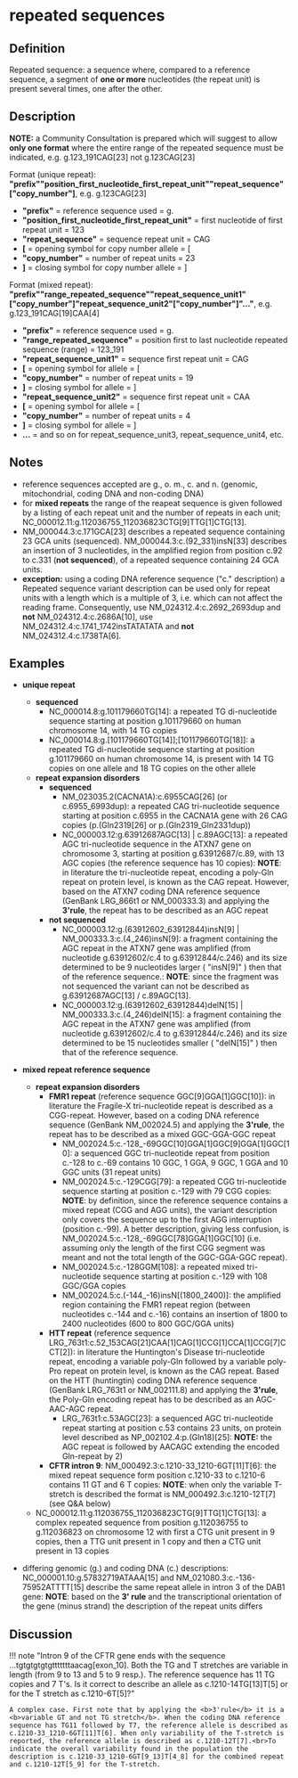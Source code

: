 # repeated sequences

## Definition

Repeated sequence: a sequence where, compared to a reference sequence, a segment of <b>one or more</b> nucleotides (the repeat unit) is present several times, one after the other.

## Description

****NOTE:**** a Community Consultation is prepared which will suggest to allow **only one format** where the entire range of the repeated sequence must be indicated, e.g. g.123\_191CAG[23] not g.123CAG[23]

Format (unique repeat):   **"prefix""position_first_nucleotide_first_repeat_unit""repeat_sequence"["copy_number"]**,  e.g. g.123CAG[23]

* **"prefix"**  =  reference sequence used  =  g.
* **"position_first_nucleotide_first_repeat_unit"**  =  first nucleotide of first repeat unit  =  123
* **"repeat_sequence"**  =  sequence repeat unit  =  CAG
* **[**  =  opening symbol for copy number allele  =  [
* **"copy_number"**  =  number of repeat units  =  23
* **]**  =  closing symbol for copy number allele  =  ]

Format (mixed repeat):   **"prefix""range_repeated_sequence""repeat_sequence_unit1"["copy_number"]"repeat_sequence_unit2"["copy_number"]"..."**,  e.g. g.123\_191CAG[19]CAA[4]

* **"prefix"**  =  reference sequence used  =  g.
* **"range_repeated_sequence"**  =  position first to last nucleotide repeated sequence (range)   =  123_191
* **"repeat_sequence_unit1"**  =  sequence first repeat unit  =  CAG
* **[**  =  opening symbol for allele  =  [
* **"copy_number"**  =  number of repeat units  =  19
* **]**  =  closing symbol for allele  =  ]
* **"repeat_sequence_unit2"**  =  sequence first repeat unit  =  CAA
* **[**  =  opening symbol for allele  =  [
* **"copy_number"**  =  number of repeat units  =  4
* **]**  =  closing symbol for allele  =  ]
* **...**  =  and so on for repeat_sequence_unit3, repeat_sequence_unit4, etc.

## Notes

* reference sequences accepted are g., o. m., c. and n. (genomic, mitochondrial, coding DNA and non-coding DNA)
* for **mixed repeats** the range of the reapeat sequence is given followed by a listing of each repeat unit and the number of repeats in each unit; NC\_000012.11:g.112036755\_112036823CTG[9]TTG[1]CTG[13].
* NM\_000044.3:c.171GCA[23] describes a repeated sequence containing 23 GCA units (sequenced). NM\_000044.3:c.(92_331)insN[33] describes an insertion of 3 nucleotides, in the amplified region from position c.92 to c.331 (**not sequenced**), of a repeated sequence containing 24 GCA units.
* **exception:** using a coding DNA reference sequence ("c." description) a Repeated sequence variant description can be used only for repeat units with a length which is a multiple of 3, i.e. which can not affect the reading frame. Consequently, use NM\_024312.4:c.2692_2693dup and **not** NM\_024312.4:c.2686A[10], use NM\_024312.4:c.1741\_1742insTATATATA and **not** NM\_024312.4:c.1738TA[6].
## Examples

* **unique repeat**
    * **sequenced**
        * NC\_000014.8:g.101179660TG[14]: a repeated TG di-nucleotide sequence starting at position g.101179660 on human chromosome 14, with 14 TG copies
        * NC\_000014.8:g.[101179660TG[14]];[101179660TG[18]]: a repeated TG di-nucleotide sequence starting at position g.101179660 on human chromosome 14, is present with 14 TG copies on one allele and 18 TG copies on the other allele
    * **repeat expansion disorders**
        * **sequenced**
            * NM\_023035.2(CACNA1A):c.6955CAG[26]  (or c.6955_6993dup): a repeated CAG tri-nucleotide sequence starting at position c.6955 in the CACNA1A gene with 26 CAG copies (p.(Gln2319[26] or p.(Gln2319_Gln2331dup))
            * NC\_000003.12:g.63912687AGC[13] | c.89AGC[13]: a repeated AGC tri-nucleotide sequence in the ATXN7 gene on chromosome 3, starting at position g.63912687/c.89, with 13 AGC copies  (the reference sequence has 10 copies): **NOTE**:    in literature the tri-nucleotide repeat, encoding a poly-Gln repeat on protein level, is known as the CAG repeat. However, based on the ATXN7 coding DNA reference sequence (GenBank LRG_866t1 or NM\_000333.3) and applying the **3'rule**, the repeat has to be described as an AGC repeat
        * **not sequenced**
            * NC\_000003.12:g.(63912602\_63912844)insN[9] | NM\_000333.3:c.(4\_246)insN[9]: a fragment containing the AGC repeat in the ATXN7 gene was amplified (from nucleotide g.63912602/c.4 to g.63912844/c.246) and its size determined to be 9 nucleotides larger ( "insN[9]" ) then that of the reference sequence.: **NOTE**:    since the fragment was not sequenced the variant can not be described as g.63912687AGC[13] / c.89AGC[13].
            * NC\_000003.12:g.(63912602\_63912844)delN[15] | NM\_000333.3:c.(4\_246)delN[15]: a fragment containing the AGC repeat in the ATXN7 gene was amplified (from nucleotide g.63912602/c.4 to g.63912844/c.246) and its size determined to be 15 nucleotides smaller ( "delN[15]" ) then that of the reference sequence.
    
* **mixed repeat reference sequence**
    * **repeat expansion disorders**
        * **FMR1 repeat**  (reference sequence GGC[9]GGA[1]GGC[10]): in literature the Fragile-X tri-nucleotide repeat is described as a CGG-repeat. However, based on a coding DNA reference sequence (GenBank NM\_002024.5) and applying the **3'rule**, the repeat has to be described as a mixed GGC-GGA-GGC repeat
            * NM\_002024.5:c.-128\_-69GGC[10]GGA[1]GGC[9]GGA[1]GGC[10]: a sequenced GGC tri-nucleotide repeat from position c.-128 to c.-69 contains 10 GGC, 1 GGA, 9 GGC, 1 GGA and 10 GGC units (31 repeat units)
            * NM\_002024.5:c.-129CGG[79]: a repeated CGG tri-nucleotide sequence starting at position c.-129 with 79 CGG copies: **NOTE**:    by definition, since the reference sequence contains a mixed repeat (CGG and AGG units), the variant description only covers the sequence up to the first AGG interruption (position c.-99). A better description, giving less confusion, is NM\_002024.5:c.-128\_-69GGC[78]GGA[1]GGC[10] (i.e. assuming only the length of the first CGG segment was meant and not the total length of the GGC-GGA-GGC repeat).
            * NM\_002024.5:c.-128GGM[108]: a repeated mixed tri-nucleotide sequence starting at position c.-129 with 108 GGC/GGA copies
            * NM\_002024.5:c.(-144\_-16)insN[(1800\_2400)]: the amplified region containing the FMR1 repeat region (between nucleotides c.-144 and c.-16) contains an insertion of 1800 to 2400 nucleotides (600 to 800 GGC/GGA units)
        * **HTT repeat**  (reference sequence LRG\_763t1:c.52\_153CAG[21]CAA[1]CAG[1]CCG[1]CCA[1]CCG[7]CCT[2]): in literature the Huntington's Disease tri-nucleotide repeat, encoding a variable poly-Gln followed by a variable poly-Pro repeat on protein level, is known as the CAG repeat. Based on the HTT (huntingtin) coding DNA reference sequence (GenBank LRG\_763t1 or NM\_002111.8) and applying the **3'rule**, the Poly-Gln encoding repeat has to be described as an AGC-AAC-AGC repeat.
            * LRG\_763t1:c.53AGC[23]: a sequenced AGC tri-nucleotide repeat starting at position c.53 contains 23 units, on protein level described as NP\_002102.4:p.(Gln18)[25]: **NOTE:** the AGC repeat is followed by AACAGC extending the encoded Gln-repeat by 2)
        * **CFTR intron 9**: NM\_000492.3:c.1210-33\_1210-6GT[11]T[6]: the mixed repeat sequence form position c.1210-33 to c.1210-6 contains 11 GT and 6 T copies: **NOTE**:    when only the variable T-stretch is described the format is NM\_000492.3:c.1210-12T[7] (see Q&A below)
    * NC\_000012.11:g.112036755\_112036823CTG[9]TTG[1]CTG[13]: a complex repeated sequence from position g.112036755 to g.112036823 on chromosome 12 with first a CTG unit present in 9 copies, then a TTG unit present in 1 copy and then a CTG unit present in 13 copies
* differing genomic (g.) and coding DNA (c.) descriptions: NC\_000001.10:g.57832719ATAAA[15] and NM\_021080.3:c.-136-75952ATTTT[15] describe the same repeat allele in intron 3 of the DAB1 gene: **NOTE**:    based on the **3' rule** and the transcriptional orientation of the gene (minus strand) the description of the repeat units differs
## Discussion

!!! note "Intron 9 of the CFTR gene ends with the sequence ...tgtgtgtgtgtttttttaacag[exon_10]. Both the TG and T stretches are variable in length (from 9 to 13 and 5 to 9 resp.). The reference sequence has 11 TG copies and 7 T's. Is it correct to describe an allele as c.1210-14TG[13]T[5] or for the T stretch as c.1210-6T[5]?"

    A complex case. First note that by applying the <b>3'rule</b> it is a <b>variable GT and not TG stretch</b>. When the coding DNA reference sequence has TG11 followed by T7, the reference allele is described as c.1210-33_1210-6GT[11]T[6]. When only variability of the T-stretch is reported, the reference allele is described as c.1210-12T[7].<br>To indicate the overall variability found in the population the description is c.1210-33_1210-6GT[9_13]T[4_8] for the combined repeat and c.1210-12T[5_9] for the T-stretch.
